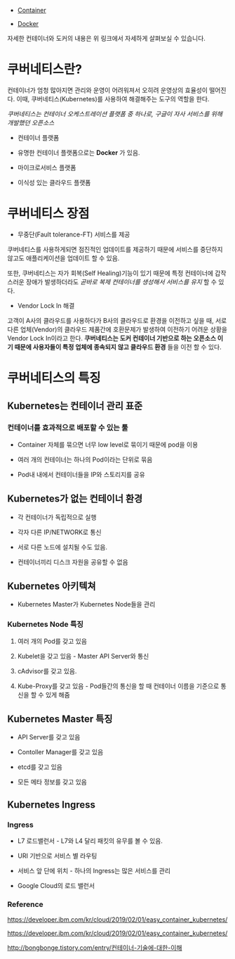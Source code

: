 
-  [Container](/Infra/Container.md)

-  [Docker](/Infra/Docker.md)

자세한 컨테이너와 도커의 내용은 위 링크에서 자세하게 살펴보실 수 있습니다.



# 쿠버네티스란?



컨테이너가 엄청 많아지면 관리와 운영이 어려워져서 오히려 운영상의 효율성이 떨어진다. 이때, 쿠버네티스(Kubernetes)를 사용하여 해결해주는 도구의 역할을 한다.

*쿠버네티스는 컨테이너 오케스트레이션 플랫폼 중 하나로, 구글이 자사 서비스를 위해 개발했던 오픈소스*



* 컨테이너 플랫폼

* 유명한 컨테이너 플랫폼으로는  ****Docker**** 가 있음.

* 마이크로서비스 플랫폼

* 이식성 있는 클라우드 플랫폼



# 쿠버네티스 장점



* 무중단(Fault tolerance-FT) 서비스를 제공

쿠버네티스를 사용하게되면 점진적인 업데이트를 제공하기 때문에 서비스를 중단하지 않고도 애플리케이션을 업데이트 할 수 있음.

또한, 쿠버네티스는 자가 회복(Self Healing)기능이 있기 때문에 특정 컨테이너에 갑작스러운 장애가 발생하더라도 *곧바로 복제 컨테이너를 생성해서 서비스를 유지* 할 수 있다.



* Vendor Lock In 해결



고객이 A사의 클라우드를 사용하다가 B사의 클라우드로 환경을 이전하고 싶을 때, 서로 다른 업체(Vendor)의 클라우드 제품간에 호환문제가 발생하여 이전하기 어려운 상황을 Vendor Lock In이라고 한다. **쿠버네티스는 도커 컨테이너 기반으로 하는 오픈소스 이기 때문에 사용자들이 특정 업체에 종속되지 않고 클라우드 환경** 들을 이전 할 수 있다.



# 쿠버네티스의 특징



## Kubernetes는 컨테이너 관리 표준

### 컨테이너를 효과적으로 배포할 수 있는 툴

- Container 자체를 묶으면 너무 low level로 묶이기 때문에 pod을 이용

- 여러 개의 컨테이너는 하나의 Pod이라는 단위로 묶음

- Pod내 내에서 컨테이너들을 IP와 스토리지를 공유



## Kubernetes가 없는 컨테이너 환경

- 각 컨테이너가 독립적으로 실행

- 각자 다른 IP/NETWORK로 통신

- 서로 다른 노드에 설치될 수도 있음.

- 컨테이너끼리 디스크 자원을 공유할 수 없음



## Kubernetes 아키텍쳐

- Kubernetes Master가 Kubernetes Node들을 관리

### Kubernetes Node 특징

1. 여러 개의 Pod를 갖고 있음

2. Kubelet을 갖고 있음 - Master API Server와 통신

3. cAdvisor를 갖고 있음.

4. Kube-Proxy를 갖고 있음 - Pod들간의 통신을 할 때 컨테이너 이름을 기준으로 통신을 할 수 있게 해줌



## Kubernetes Master 특징

-   API Server를 갖고 있음

-  Contoller Manager를 갖고 있음

-  etcd를 갖고 있음

-  모든 메타 정보를 갖고 있음

## Kubernetes Ingress

### Ingress

- L7 로드밸런서 - L7와 L4 달리 패킷의 유무를 볼 수 있음.

- URI 기반으로 서비스 별 라우팅

-  서비스 앞 단에 위치 - 하나의 Ingress는 많은 서비스를 관리

-  Google Cloud의 로드 밸런서



### Reference

https://developer.ibm.com/kr/cloud/2019/02/01/easy_container_kubernetes/



https://developer.ibm.com/kr/cloud/2019/02/01/easy_container_kubernetes/



http://bongbonge.tistory.com/entry/컨테이너-기술에-대한-이해
